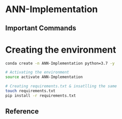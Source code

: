 # ANN-Implementation


## Important Commands

# Creating the environment
```bash
conda create -n ANN-Implementation python=3.7 -y
```

```bash
# Activating the environment
source activate ANN-Implementation
```

```bash
# Creating requirements.txt & insatlling the same
touch requirements.txt
pip install -r requirements.txt
```

## Reference
